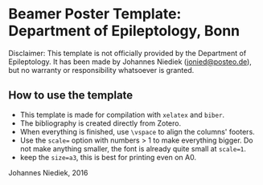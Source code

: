 # Beamer Poster Template: Department of Epileptology, Bonn

Disclaimer: This template is not officially provided by the Department of Epileptology. It has been made by Johannes Niediek (jonied@posteo.de), but no warranty or responsibility whatsoever is granted.


## How to use the template
- This template is made for compilation with `xelatex` and `biber`.
- The bibliography is created directly from Zotero.
- When everything is finished, use `\vspace` to align the columns' footers.
- Use the `scale=` option with numbers > 1 to make everything bigger. Do not make anything smaller, the font is already quite small at `scale=1`.
- keep the `size=a3`, this is best for printing even on A0.



Johannes Niediek, 2016
